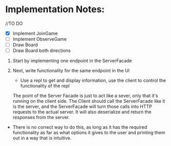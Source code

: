 # Implementation Notes:

//TO DO

- [x] Implement JoinGame
- [ ] Implement ObserveGame
- [ ] Draw Board
- [ ] Draw Board both directions

1. Start by implementing one endpoint in the ServerFacade
2. Next, write functionality for the same endpoint in the UI
    - Use a repl to get and display information, use the client to control the functionality of the repl

   The point of the Server Facade is just to act like a sever, only that it's running on the client side. The Client
   should call the ServerFacade like it is the server, and the ServerFacade will turn those calls into HTTP requests
   to the actual server. It will also deserialize and return the responses from the server.

- There is no correct way to do this, as long as it has the required functionality as far as what options it gives to
  the user and printing them out in a way that is intuitive.